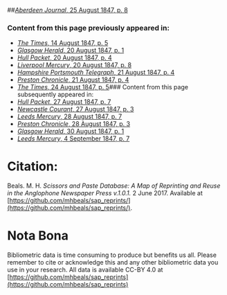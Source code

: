 ##[*Aberdeen Journal*, 25 August 1847, p. 8](https://mhbeals.github.io/sap_html/Aberdeen-Journal/Aberdeen-Journal-25-August-1847-p-8)

### Content from this page previously appeared in:
+ [*The Times*, 14 August 1847, p. 5](https://mhbeals.github.io/sap_html/The-Times/The-Times-14-August-1847-p-5)
+ [*Glasgow Herald*, 20 August 1847, p. 1](https://mhbeals.github.io/sap_html/Glasgow-Herald/Glasgow-Herald-20-August-1847-p-1)
+ [*Hull Packet*, 20 August 1847, p. 4](https://mhbeals.github.io/sap_html/Hull-Packet/Hull-Packet-20-August-1847-p-4)
+ [*Liverpool Mercury*, 20 August 1847, p. 8](https://mhbeals.github.io/sap_html/Liverpool-Mercury/Liverpool-Mercury-20-August-1847-p-8)
+ [*Hampshire Portsmouth Telegraph*, 21 August 1847, p. 4](https://mhbeals.github.io/sap_html/Hampshire-Portsmouth-Telegraph/Hampshire-Portsmouth-Telegraph-21-August-1847-p-4)
+ [*Preston Chronicle*, 21 August 1847, p. 4](https://mhbeals.github.io/sap_html/Preston-Chronicle/Preston-Chronicle-21-August-1847-p-4)
+ [*The Times*, 24 August 1847, p. 5](https://mhbeals.github.io/sap_html/The-Times/The-Times-24-August-1847-p-5)### Content from this page subsequently appeared in:
+ [*Hull Packet*, 27 August 1847, p. 7](https://mhbeals.github.io/sap_html/Hull-Packet/Hull-Packet-27-August-1847-p-7)
+ [*Newcastle Courant*, 27 August 1847, p. 3](https://mhbeals.github.io/sap_html/Newcastle-Courant/Newcastle-Courant-27-August-1847-p-3)
+ [*Leeds Mercury*, 28 August 1847, p. 7](https://mhbeals.github.io/sap_html/Leeds-Mercury/Leeds-Mercury-28-August-1847-p-7)
+ [*Preston Chronicle*, 28 August 1847, p. 3](https://mhbeals.github.io/sap_html/Preston-Chronicle/Preston-Chronicle-28-August-1847-p-3)
+ [*Glasgow Herald*, 30 August 1847, p. 1](https://mhbeals.github.io/sap_html/Glasgow-Herald/Glasgow-Herald-30-August-1847-p-1)
+ [*Leeds Mercury*, 4 September 1847, p. 7](https://mhbeals.github.io/sap_html/Leeds-Mercury/Leeds-Mercury-4-September-1847-p-7)
                    
# Citation: 

Beals. M. H. *Scissors and Paste Database: A Map of Reprinting and Reuse in the Anglophone Newspaper Press v.1.0.1.* 2 June 2017. Available at [https://github.com/mhbeals/sap_reprints/](https://github.com/mhbeals/sap_reprints/). 
                    
# Nota Bona

Bibliometric data is time consuming to produce but benefits us all. Please remember to cite or acknowledge this and any other bibliometric data you use in your research. All data is available CC-BY 4.0 at [https://github.com/mhbeals/sap_reprints](https://github.com/mhbeals/sap_reprints)